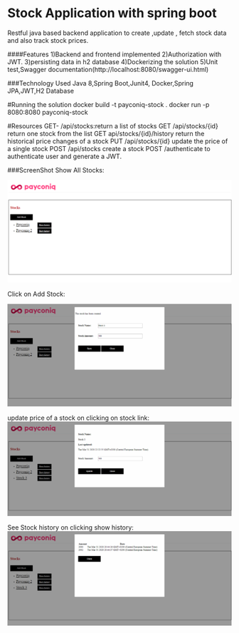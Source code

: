 # Stock Application with spring boot
Restful java based backend application to create ,update , fetch stock data and also track stock prices.

####Features
1)Backend and frontend implemented
2)Authorization with JWT.
3)persisting data in h2 database
4)Dockerizing the solution
5)Unit test,Swagger documentation(http://localhost:8080/swagger-ui.html)

###Technology Used
Java 8,Spring Boot,Junit4, Docker,Spring JPA,JWT,H2 Database

#Running the solution
docker build -t payconiq-stock .
docker run -p 8080:8080 payconiq-stock

#Resources
GET- /api/stocks:return a list of stocks
GET /api/stocks/{id} return one stock from the list
GET api/stocks/{id}/history return the historical price changes of a stock
PUT /api/stocks/{id} update the price of a single stock
POST /api/stocks create a stock
POST /authenticate to authenticate user and generate a JWT.

###ScreenShot
Show All Stocks:

![ScreenShot](https://github.com/shubgene/SpringBootStockApplication/blob/master/initialLoad.png)

Click on Add Stock:

![ScreenShot](https://github.com/shubgene/SpringBootStockApplication/blob/master/addStock.png)

update price of a stock on clicking on stock link:
![ScreenShot](https://github.com/shubgene/SpringBootStockApplication/blob/master/updatePrice.png)

See Stock history on clicking show history:
![ScreenShot](https://github.com/shubgene/SpringBootStockApplication/blob/master/showHistory.png)
